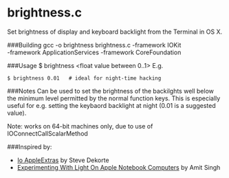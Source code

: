 # brightness.c

Set brightness of display and keyboard backlight from the Terminal in OS X.
   
###Building
    gcc -o brightness brightness.c -framework IOKit \
       -framework ApplicationServices -framework CoreFoundation

###Usage
    $ brightness <float value between 0..1>
E.g.

    $ brightness 0.01   # ideal for night-time hacking

###Notes
Can be used to set the brightness of the backilghts well below the minimum
level permitted by the normal function keys. This is especially useful for
e.g. setting the keybaord backlight at night (0.01 is a suggested value).

Note: works on 64-bit machines only, due to use of IOConnectCallScalarMethod
 
###Inspired by:
* [Io AppleExtras](https://github.com/stevedekorte/io/blob/master/addons/AppleExtras) by Steve Dekorte
* [Experimenting With Light On Apple Notebook Computers](http://www.osxbook.com/book/bonus/chapter10/light/) by Amit Singh
